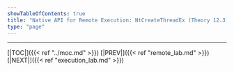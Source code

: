 ```yaml
---
showTableOfContents: true
title: "Native API for Remote Execution: NtCreateThreadEx (Theory 12.3)"
type: "page"
---
```


---
[|TOC|]({{< ref "../moc.md" >}})
[|PREV|]({{< ref "remote_lab.md" >}})
[|NEXT|]({{< ref "execution_lab.md" >}})